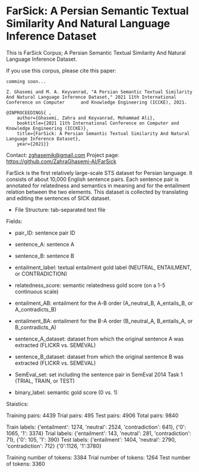 # FarSick: A Persian Semantic Textual Similarity And Natural Language Inference Dataset

This is FarSick Corpus; A Persian Semantic Textual Similarity And Natural Language Inference Dataset.

If you use this corpus, please cite this paper:

	comming soon...
	
	Z. Ghasemi and M. A. Keyvanrad, "A Persian Semantic Textual Similarity And Natural Language Inference Dataset," 2021 11th International Conference on Computer 		and Knowledge Engineering (ICCKE), 2021.
	
	@INPROCEEDINGS{ ,
		author={Ghasemi, Zahra and Keyvanrad, Mohammad Ali},
		booktitle={2021 11th International Conference on Computer and Knowledge Engineering (ICCKE)},
		title={FarSick: A Persian Semantic Textual Similarity And Natural Language Inference Dataset},
		year={2021}}
		
Contact: zghasemik@gmail.com
Project page: https://github.com/ZahraGhasemi-AI/FarSick

FarSick is the first relatively large-scale STS dataset for Persian language. It consists of about 10,000 English sentence pairs.
Each sentence pair is annotated for relatedness and semantics in meaning and for the entailment relation between the two elements.
This dataset is collected by translating and editing the sentences of SICK dataset.

- File Structure: tab-separated text file

Fields:

- pair_ID: sentence pair ID

- sentence_A: sentence A

- sentence_B: sentence B

- entailment_label: textual entailment gold label (NEUTRAL, ENTAILMENT, or CONTRADICTION)

- relatedness_score: semantic relatedness gold score (on a 1-5 continuous scale)

- entailment_AB: entailment for the A-B order (A_neutral_B, A_entails_B, or A_contradicts_B)

- entailment_BA: entailment for the B-A order (B_neutral_A, B_entails_A, or B_contradicts_A)

- sentence_A_dataset: dataset from which the original sentence A was extracted (FLICKR vs. SEMEVAL)

- sentence_B_dataset: dataset from which the original sentence B was extracted (FLICKR vs. SEMEVAL)

- SemEval_set: set including the sentence pair in SemEval 2014 Task 1 (TRIAL, TRAIN, or TEST)

- binary_label: semantic gold score (0 vs. 1)

Staistics:

Training pairs: 4439
Trial pairs: 495
Test pairs: 4906
Total pairs: 9840

Train labels: {'entailment': 1274, 'neutral': 2524, 'contradiction': 641}, {'0': 1065, '1': 3374}
Trial labels: {'entailment': 143, 'neutral': 281, 'contradiction': 71}, {'0': 105, '1': 390}
Test labels: {'entailment': 1404, 'neutral': 2790, 'contradiction': 712} {'0':1126, '1':3780}

Training number of tokens: 3384
Trial number of tokens: 1264
Test number of tokens: 3360
